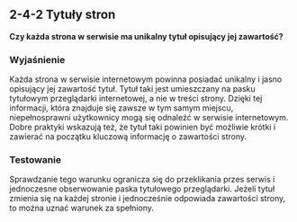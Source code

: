 ## 2-4-2 Tytuły stron
**Czy każda strona w serwisie ma unikalny tytuł opisujący jej zawartość?**

### Wyjaśnienie
Każda strona w serwisie internetowym powinna posiadać unikalny i jasno opisujący jej zawartość tytuł. Tytuł taki jest umieszczany na pasku tytułowym przeglądarki internetowej, a nie w treści strony. Dzięki tej informacji, która znajduje się zawsze w tym samym miejscu, niepełnosprawni użytkownicy mogą się odnaleźć w serwisie internetowym. Dobre praktyki wskazują też, że tytuł taki powinien być możliwie krótki i zawierać na początku kluczową informację o zawartości strony.

### Testowanie
Sprawdzanie tego warunku ogranicza się do przeklikania przes serwis i jednoczesne obserwowanie paska tytułowego przeglądarki. Jeżeli tytuł zmienia się na każdej stronie i jednocześnie odpowiada zawartości strony, to można uznać warunek za spełniony.

